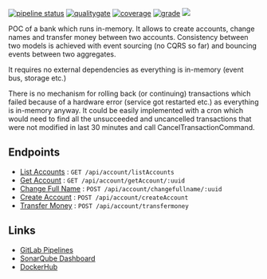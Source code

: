 [![pipeline status](https://gitlab.com/kamilgregorczyk/event-sourced-bank/badges/master/pipeline.svg)](https://gitlab.com/kamilgregorczyk/event-sourced-bank/pipelines)
[![qualitygate](https://sonarcloud.io/api/project_badges/measure?project=kamilgregorczyk_event-sourced-bank&metric=alert_status)](https://sonarcloud.io/dashboard?id=kamilgregorczyk_event-sourced-bank)
[![coverage](https://sonarcloud.io/api/project_badges/measure?project=kamilgregorczyk_event-sourced-bank&metric=coverage)](https://sonarcloud.io/dashboard?id=kamilgregorczyk_event-sourced-bank)
[![grade](https://sonarcloud.io/api/project_badges/measure?project=kamilgregorczyk_event-sourced-bank&metric=reliability_rating)](https://sonarcloud.io/dashboard?id=kamilgregorczyk_event-sourced-bank)
[![](https://images.microbadger.com/badges/commit/uniqe15/event-sourced-bank.svg)](https://microbadger.com/images/uniqe15/event-sourced-bank "Get your own commit badge on microbadger.com")

POC of a bank which runs in-memory. It allows to create accounts, change names and transfer money between two accounts. Consistency between two models is  achieved with event sourcing (no CQRS so far) and bouncing events between two aggregates.

It requires no external dependencies as everything is in-memory (event bus, storage etc.)

There is no mechanism for rolling back (or continuing) transactions which failed because of a hardware error (service got restarted etc.) as everything is in-memory anyway. It could be easily implemented with a cron which would need to find all the unsucceeded and uncancelled transactions that were not modified in last 30 minutes and call CancelTransactionCommand.

## Endpoints
* [List Accounts](doc/listaccounts.md) : `GET /api/account/listAccounts`
* [Get Account](doc/getaccount.md) : `GET /api/account/getAccount/:uuid`
* [Change Full Name](doc/changefullname.md) : `POST /api/account/changefullname/:uuid`
* [Create Account](doc/createaccount.md) : `POST /api/account/createAccount`
* [Transfer Money](doc/transfermoney.md) : `POST /api/account/transfermoney`


## Links

* [GitLab Pipelines](https://gitlab.com/kamilgregorczyk/event-sourced-bank/pipelines)
* [SonarQube Dashboard](https://sonarcloud.io/dashboard?id=kamilgregorczyk_event-sourced-bank)
* [DockerHub](https://cloud.docker.com/u/uniqe15/repository/docker/uniqe15/event-sourced-bank)
